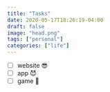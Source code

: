 ```yaml
---
title: "Tasks"
date: 2020-05-17T18:26:19-04:00
draft: false
image: "head.png"
tags: ["personal"]
categories: ["life"]
---
```


- [ ] website :sunglasses:
- [ ] app :smiling_imp:
- [ ] game :dizzy: